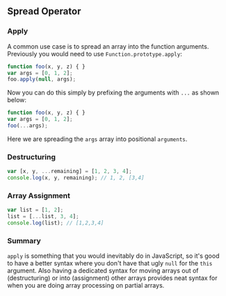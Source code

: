 ## Spread Operator

### Apply

A common use case is to spread an array into the function arguments. Previously you would need to use `Function.prototype.apply`:

```js
function foo(x, y, z) { }
var args = [0, 1, 2];
foo.apply(null, args);
```

Now you can do this simply by prefixing the arguments with `...` as shown below:

```js
function foo(x, y, z) { }
var args = [0, 1, 2];
foo(...args);
```

Here we are spreading the `args` array into positional `arguments`.

### Destructuring

```js
var [x, y, ...remaining] = [1, 2, 3, 4];
console.log(x, y, remaining); // 1, 2, [3,4]
```

### Array Assignment

```js
var list = [1, 2];
list = [...list, 3, 4];
console.log(list); // [1,2,3,4]
```

### Summary

`apply` is something that you would inevitably do in JavaScript, so it's good to have a better syntax where you don't have that ugly `null` for the `this` argument. Also having a dedicated syntax for moving arrays out of (destructuring) or into (assignment) other arrays provides neat syntax for when you are doing array processing on partial arrays.
